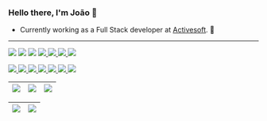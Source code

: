 ### Hello there, I'm João 👋
- Currently working as a Full Stack developer at [Activesoft](https://activesoft.com.br/). 🦾
---
<p float="left">
 
 <a style="text-decoration: none" href="https://angular.io/">
 <img src="https://img.shields.io/badge/Angular-DD0031?style=for-the-badge&logo=angular&logoColor=white">
 </a>
 
 <a href="https://www.djangoproject.com/" style="text-decoration: none">
 <img src="https://img.shields.io/badge/Django-44B78B?style=for-the-badge&logo=django&logoColor=white">
 </a>
 
 <a href="https://www.docker.com/" style="text-decoration: none">
 <img src="https://img.shields.io/badge/Docker-2CA5E0?style=for-the-badge&logo=docker&logoColor=white">
 </a>
 
 <a href="https://pt-br.legacy.reactjs.org/">
 <img src="https://img.shields.io/badge/React-087ea9?style=for-the-badge&logo=react&logoColor=white">
 </a>
 
 <a href="https://flask.palletsprojects.com/en/3.0.x/">
 <img src="https://img.shields.io/badge/Flask-004b6b.svg?&style=for-the-badge&logo=flask&logoColor=white">
 </a>
 
  <a href="https://www.mysql.com/">
 <img src="https://img.shields.io/badge/MySQL-e97b00?style=for-the-badge&logo=mysql&logoColor=black">
 </a>

<a href="https://spring.io/">
 <img src="https://img.shields.io/badge/Spring-589133?style=for-the-badge&logo=spring&logoColor=white">
</a>
 
 </p>
<p float="left">
 
 <a href="https://nodejs.org/en">
 <img src="https://img.shields.io/badge/Nodejs-026e00?style=for-the-badge&logo=node.js&logoColor=white">
 </a>

 <a href="https://tailwindcss.com/">
 <img src="https://img.shields.io/badge/Tailwind-0EA5E9?style=for-the-badge&logo=tailwindcss&logoColor=white">
 </a>
 
 <a href="https://www.atlassian.com/br/software/jira">
 <img src="https://img.shields.io/badge/jira-0052CC?style=for-the-badge&logo=jira&logoColor=white">
 </a>
 
 <a href="https://git-scm.com/">
 <img src="https://img.shields.io/badge/git-f14e32?style=for-the-badge&logo=git&logoColor=white">
 </a>

 <a href="https://www.linux.org/pages/download/">
 <img src="https://img.shields.io/badge/linux-000000?style=for-the-badge&logo=linux&logoColor=white">
 </a>

 <a href="https://www.portainer.io/">
 <img src="https://img.shields.io/badge/portainer-0BA5EC?style=for-the-badge&logo=portainer&logoColor=white">
 </a>

 <a href="https://www.postgresql.org/">
 <img src="https://img.shields.io/badge/postgresql-336791?style=for-the-badge&logo=postgresql&logoColor=white">
 </a>
</p>

| ![](http://github-profile-summary-cards.vercel.app/api/cards/stats?username=joapedu&theme=nord_dark) | ![](http://github-profile-summary-cards.vercel.app/api/cards/repos-per-language?username=joapedu&hide=Html&theme=nord_dark) | ![](http://github-profile-summary-cards.vercel.app/api/cards/most-commit-language?username=joapedu&theme=nord_dark) |
| :-: | :-: | :-: |

| ![](http://github-profile-summary-cards.vercel.app/api/cards/profile-details?username=joapedu&theme=nord_dark) | ![](https://github-readme-streak-stats.herokuapp.com/?user=joapedu&hide_border=true&date_format=M%20j%5B%2C%20Y%5D&background=2D3742&stroke=2D3742&ring=6bbbca&fire=6bbbca&currStreakNum=fff&sideNums=6bbbca&currStreakLabel=6bbbca&sideLabels=fff&dates=fff) |
| :-: | :-: |
